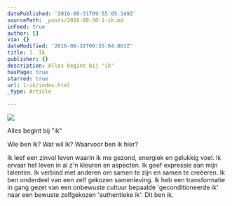 ```yaml
---
datePublished: '2016-08-31T09:55:05.349Z'
sourcePath: _posts/2016-08-30-1-ik.md
inFeed: true
author: []
via: {}
dateModified: '2016-08-31T09:55:04.863Z'
title: 1. Ik
publisher: {}
description: Alles begint bij "ik"
hasPage: true
starred: true
url: 1-ik/index.html
_type: Article

---
```

![](https://the-grid-user-content.s3-us-west-2.amazonaws.com/93d8ee48-5a89-4b96-9dd3-c86a5c571262.jpg)

Alles begint bij "ik"

Wie ben ik? Wat wil ik? Waarvoor ben ik hier?

Ik leef een zinvol leven waarin ik me gezond, energiek en gelukkig voel. Ik ervaar het leven in al z'n kleuren en aspecten. Ik geef expressie aan mijn talenten. Ik verbind met anderen om samen te zijn en samen te creëeren. Ik ben onderdeel van een zelf gekozen samenleving. Ik heb een transformatie in gang gezet van een onbewuste cultuur bepaalde 'geconditioneerde ik' naar een bewuste zelfgekozen 'authentieke ik'. Dit ben ik.